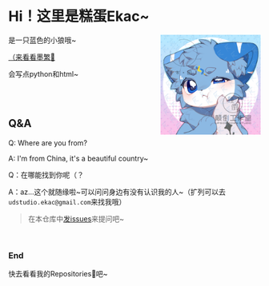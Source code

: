<!--欸！为什么要来看源码呢（歪头）-->

# Hi！这里是糕蛋Ekac~

<img src="https://github.com/Ekac00/.github/blob/main/profile/1.png?raw=ture" width = "200" height = "200" alt="这是瑞洋~" align=right />

是一只蓝色的小狼哦~

[（来看看墨繁👀](https://github.com/mofan0423)

会写点python和html~

<br><br>
## Q&A
Q: Where are you from?

A: I'm from China, it's a beautiful country~

Q：在哪能找到你呢（？

A：az...这个就随缘啦\~可以问问身边有没有认识我的人~（扩列可以去`udstudio.ekac@gmail.com`来找我哦）

>在本仓库中[发issues]([https://github.com/Ekac00/.github/issues)来提问吧~

<br>

### End
快去看看我的Repositories📕吧~
